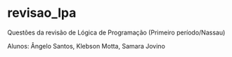 # revisao_lpa
Questões da revisão de Lógica de Programação (Primeiro período/Nassau)

Alunos: Ângelo Santos, Klebson Motta, Samara Jovino

